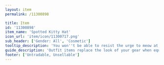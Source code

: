 ```yaml
---
layout: item
permalink: /11300898

title: Item
id: '11300898'
item_name: 'Spotted Kitty Hat'
icon_url: 'item/icon/11300717.png'
sub_header: ['Gender: All', 'Cosmetic']
tooltip_description: 'You won''t be able to resist the urge to meow at others when wearing this adorable kitty hat.'
guide_description: 'Outfit items replace the look of your gear when equipped.'
footer: ['Untradable, Unsellable']
---
```

